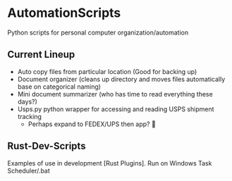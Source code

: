 # AutomationScripts
Python scripts for personal computer organization/automation

## Current Lineup

- Auto copy files from particular location (Good for backing up)
- Document organizer (cleans up directory and moves files automatically base on categorical naming)
- Mini document summarizer (who has time to read everything these days?)
- Usps.py python wrapper for accessing and reading USPS shipment tracking 
  - Perhaps expand to FEDEX/UPS then app? 🤔

## Rust-Dev-Scripts

Examples of use in development [Rust Plugins]. Run on Windows Task Scheduler/.bat
